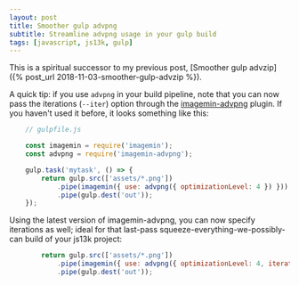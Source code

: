 ```yaml
---
layout: post
title: Smoother gulp advpng
subtitle: Streamline advpng usage in your gulp build
tags: [javascript, js13k, gulp]
---
```


This is a spiritual successor to my previous post, [Smoother gulp advzip]({% post_url 2018-11-03-smoother-gulp-advzip %}).

A quick tip: if you use `advpng` in your build pipeline, note that you can now pass the iterations (`--iter`) option
through the [imagemin-advpng](https://github.com/imagemin/imagemin-advpng) plugin. If you haven't used it before, it
looks something like this:

```javascript
    // gulpfile.js

    const imagemin = require('imagemin');
    const advpng = require('imagemin-advpng');

    gulp.task('mytask', () => {
        return gulp.src(['assets/*.png'])
            .pipe(imagemin({ use: advpng({ optimizationLevel: 4 }) }))
            .pipe(gulp.dest('out'));
    });
```

Using the latest version of imagemin-advpng, you can now specify iterations as well; ideal for that last-pass
squeeze-everything-we-possibly-can build of your js13k project:

```javascript
        return gulp.src(['assets/*.png'])
            .pipe(imagemin({ use: advpng({ optimizationLevel: 4, iterations: 5000 }) }))
            .pipe(gulp.dest('out'));
```

